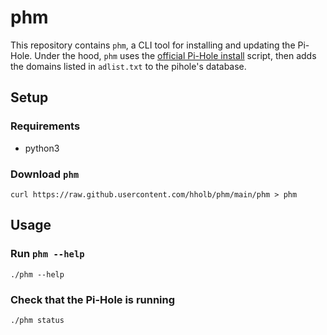 # phm
This repository contains `phm`, a CLI tool for installing and updating the
Pi-Hole. Under the hood, `phm` uses the [official Pi-Hole install](#TODO) script, then
adds the domains listed in `adlist.txt` to the pihole's database.

## Setup
### Requirements
- python3

### Download `phm`
``` shell
curl https://raw.github.usercontent.com/hholb/phm/main/phm > phm
```

## Usage
### Run `phm --help`
``` shell
./phm --help
```

### Check that the Pi-Hole is running
``` shell
./phm status
```
